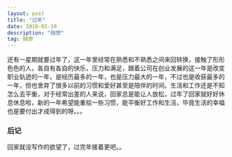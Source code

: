 ```yaml
---
layout: post
title: "过年"
date: 2018-02-10 
description: "随想"
tag: 随想
---
```

还有一星期就要过年了，这一年里经常在熟悉和不熟悉之间来回转换，接触了形形色色的人，各自有各自的快乐，压力和满足，跟着公司在创业发展的这一年是改变职业轨迹的一年，是经历最多的一年，也是压力最大的一年，不过也是收获最多的一年，但也舍弃了很多以前的习惯和爱好甚至是陪伴的时间。生活和工作还是不知怎么去平衡，对于经常出差的人来说，回家总是能让人放松，过年了回家就好好休息休息啦，新的一年希望能重拾一些习惯，能平衡好工作和生活，毕竟生活的幸福也是要付出才成得到的呀。。。
### 后记
回家就没写作的欲望了，过完年接着更吧。。